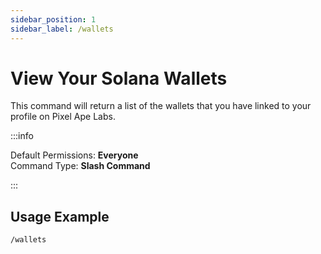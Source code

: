 ```yaml
---
sidebar_position: 1
sidebar_label: /wallets
---
```


# View Your Solana Wallets

This command will return a list of the wallets that you have linked to your profile on Pixel Ape Labs.

:::info

Default Permissions: **Everyone**  
Command Type: **Slash Command**

:::

## Usage Example

```
/wallets
```
